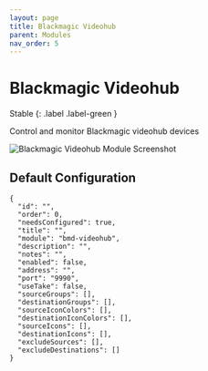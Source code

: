 ```yaml
---
layout: page
title: Blackmagic Videohub
parent: Modules
nav_order: 5
---
```


# Blackmagic Videohub

Stable
{: .label .label-green }

Control and monitor Blackmagic videohub devices

![Blackmagic Videohub Module Screenshot](/bug/assets/images/screenshots/module-bmd-videohub.png)

## Default Configuration

```
{
  "id": "",
  "order": 0,
  "needsConfigured": true,
  "title": "",
  "module": "bmd-videohub",
  "description": "",
  "notes": "",
  "enabled": false,
  "address": "",
  "port": "9990",
  "useTake": false,
  "sourceGroups": [],
  "destinationGroups": [],
  "sourceIconColors": [],
  "destinationIconColors": [],
  "sourceIcons": [],
  "destinationIcons": [],
  "excludeSources": [],
  "excludeDestinations": []
}
```
